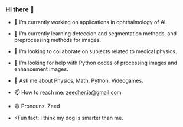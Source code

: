### Hi there 👋
- 🔭 I’m currently working on applications in ophthalmology of AI.
- 🌱 I’m currently learning deteccion and segmentation methods, and preprocessing methods for images.
- 👯 I’m looking to collaborate on subjects related to medical physics.
- 🤔 I’m looking for help with Python codes of processing images and enhancement images.
- 💬 Ask me about Physics, Math, Python, Videogames.
- 📫 How to reach me: zeedher.ia@gmail.com
- 😄 Pronouns: Zeed
 
 - ⚡Fun fact: I think my dog is smarter than me. 


<!--
**ZeedherMx/ZeedherMx** is a ✨ _special_ ✨ repository because its `README.md` (this file) appears on your GitHub profile.

Here are some ideas to get you started:

- 🔭 I’m currently working on ...
- 🌱 I’m currently learning ...
- 👯 I’m looking to collaborate on ...
- 🤔 I’m looking for help with ...
- 💬 Ask me about ...
- 📫 How to reach me: ...
- 😄 Pronouns: ...
- ⚡ Fun fact: ...
-->
